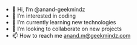 - 👋 Hi, I’m @anand-geekmindz
- 👀 I’m interested in coding
- 🌱 I’m currently learning new technologies
- 💞️ I’m looking to collaborate on new projects
- 📫 How to reach me anand.m@geekmindz.com

<!---
anand-geekmindz/anand-geekmindz is a ✨ special ✨ repository because its `README.md` (this file) appears on your GitHub profile.
You can click the Preview link to take a look at your changes.
--->

